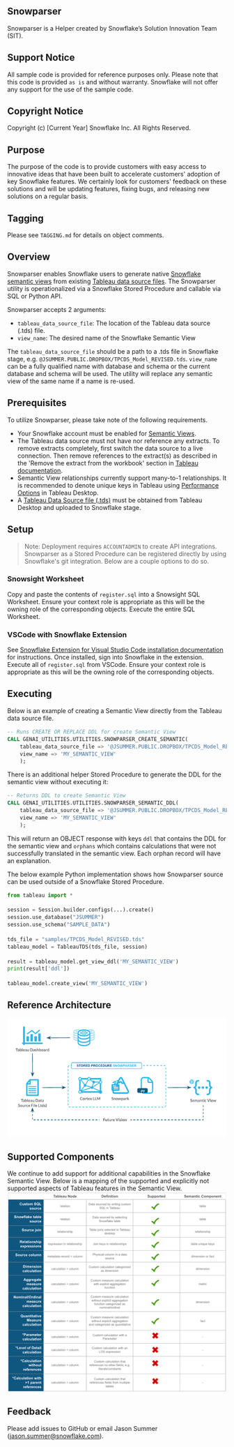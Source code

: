 ## Snowparser
Snowparser is a Helper created by Snowflake’s Solution Innovation Team (SIT).

## Support Notice
All sample code is provided for reference purposes only. Please note that this code is provided `as is` and without warranty. Snowflake will not offer any support for the use of the sample code.

## Copyright Notice
Copyright (c) [Current Year] Snowflake Inc. All Rights Reserved.

## Purpose
The purpose of the code is to provide customers with easy access to innovative ideas that have been built to accelerate customers' adoption of key Snowflake features. We certainly look for customers' feedback on these solutions and will be updating features, fixing bugs, and releasing new solutions on a regular basis.

## Tagging
Please see `TAGGING.md` for details on object comments.

## Overview
Snowparser enables Snowflake users to generate native [Snowflake semantic views](https://docs.snowflake.com/LIMITEDACCESS/semantic-views/overview) from existing [Tableau data source files](https://help.tableau.com/current/pro/desktop/en-us/export_connection.htm).  The Snowparser utility is operationalized via a Snowflake Stored Procedure and callable via SQL or Python API.

Snowparser accepts 2 arguments:
- `tableau_data_source_file`: The location of the Tableau data source (.tds) file.
- `view_name`: The desired name of the Snowflake Semantic View

The `tableau_data_source_file` should be a path to a .tds file in Snowflake stage, e.g. `@JSUMMER.PUBLIC.DROPBOX/TPCDS_Model_REVISED.tds`. `view_name` can be a fully qualified name with database and schema or the current database and schema will be used. The utility will replace any semantic view of the same name if a name is re-used.

## Prerequisites
To utilize Snowparser, please take note of the following requirements.

- Your Snowflake account must be enabled for [Semantic Views](https://docs.snowflake.com/user-guide/views-semantic/overview).
- The Tableau data source must not have nor reference any extracts. To remove extracts completely, first switch the data source to a live connection. Then remove references to the extract(s) as described in the 'Remove the extract from the workbook' section in [Tableau documentation](https://help.tableau.com/current/pro/desktop/en-us/extracting_data.htm).
- Semantic View relationships currently support many-to-1 relationships. It is recommended to denote unique keys in Tableau using [Performance Options](https://help.tableau.com/current/pro/desktop/en-us/datasource_relationships_perfoptions.htm) in Tableau Desktop.
- A [Tableau Data Source file (.tds)]((https://help.tableau.com/current/pro/desktop/en-us/export_connection.htm)) must be obtained from Tableau Desktop and uploaded to Snowflake stage.

## Setup
> Note: Deployment requires `ACCOUNTADMIN` to create API integrations.
Snowparser as a Stored Procedure can be registered directly by using Snowflake's git integration. Below are a couple options to do so.

### Snowsight Worksheet
Copy and paste the contents of `register.sql` into a Snowsight SQL Worksheet.
Ensure your context role is appropriate as this will be the owning role of the corresponding objects.
Execute the entire SQL Worksheet.

### VSCode with Snowflake Extension
See [Snowflake Extension for Visual Studio Code installation documentation](https://docs.snowflake.com/en/user-guide/vscode-ext) for instructions. Once installed, sign into Snowflake in the extension. Execute all of `register.sql` from VSCode. Ensure your context role is appropriate as this will be the owning role of the corresponding objects.

## Executing
Below is an example of creating a Semantic View directly from the Tableau data source file.

```sql
-- Runs CREATE OR REPLACE DDL for create Semantic View
CALL GENAI_UTILITIES.UTILITIES.SNOWPARSER_CREATE_SEMANTIC(
    tableau_data_source_file => '@JSUMMER.PUBLIC.DROPBOX/TPCDS_Model_REVISED.tds',
    view_name => 'MY_SEMANTIC_VIEW'
    );
```

There is an additional helper Stored Procedure to generate the DDL for the semantic view without executing it:
```sql
-- Returns DDL to create Semantic View
CALL GENAI_UTILITIES.UTILITIES.SNOWPARSER_SEMANTIC_DDL(
    tableau_data_source_file => '@JSUMMER.PUBLIC.DROPBOX/TPCDS_Model_REVISED.tds',
    view_name => 'MY_SEMANTIC_VIEW'
    );
```
This will return an OBJECT response with keys `ddl` that contains the DDL for the semantic view and `orphans` which contains calculations that were not successfully translated in the semantic view. Each orphan record will have an explanation.

The below example Python implementation shows how Snowparser source can be used outside of a Snowflake Stored Procedure.

```python
from tableau import *

session = Session.builder.configs(...).create()
session.use_database("JSUMMER")
session.use_schema("SAMPLE_DATA")

tds_file = "samples/TPCDS_Model_REVISED.tds"
tableau_model = TableauTDS(tds_file, session)

result = tableau_model.get_view_ddl('MY_SEMANTIC_VIEW')
print(result['ddl'])

tableau_model.create_view('MY_SEMANTIC_VIEW')
```

## Reference Architecture
![Reference Architecture](images/architecture.png)

## Supported Components
We continue to add support for additional capabilities in the Snowflake Semantic View.
Below is a mapping of the supported and explicitly not supported aspects of Tableau features in the Semantic View.
![Supported Features](images/supported.png)

## Feedback
Please add issues to GitHub or email Jason Summer (jason.summer@snowflake.com).
